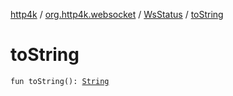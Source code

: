 [http4k](../../index.md) / [org.http4k.websocket](../index.md) / [WsStatus](index.md) / [toString](./to-string.md)

# toString

`fun toString(): `[`String`](https://kotlinlang.org/api/latest/jvm/stdlib/kotlin/-string/index.html)